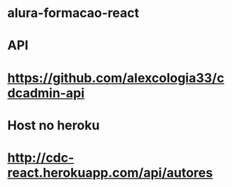 # alura-formacao-react  
# API 
# https://github.com/alexcologia33/cdcadmin-api 
# Host no heroku
# http://cdc-react.herokuapp.com/api/autores





















